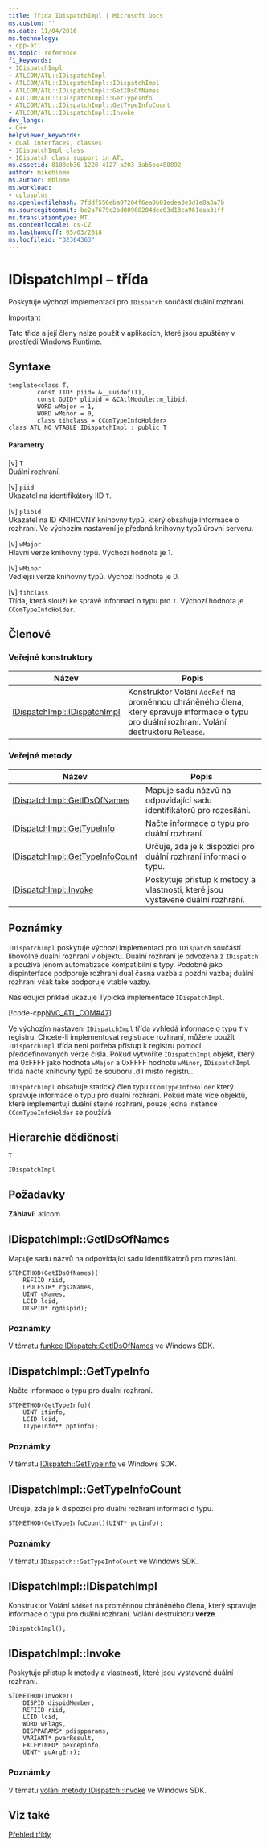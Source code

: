 ```yaml
---
title: Třída IDispatchImpl | Microsoft Docs
ms.custom: ''
ms.date: 11/04/2016
ms.technology:
- cpp-atl
ms.topic: reference
f1_keywords:
- IDispatchImpl
- ATLCOM/ATL::IDispatchImpl
- ATLCOM/ATL::IDispatchImpl::IDispatchImpl
- ATLCOM/ATL::IDispatchImpl::GetIDsOfNames
- ATLCOM/ATL::IDispatchImpl::GetTypeInfo
- ATLCOM/ATL::IDispatchImpl::GetTypeInfoCount
- ATLCOM/ATL::IDispatchImpl::Invoke
dev_langs:
- C++
helpviewer_keywords:
- dual interfaces, classes
- IDispatchImpl class
- IDispatch class support in ATL
ms.assetid: 8108eb36-1228-4127-a203-3ab5ba488892
author: mikeblome
ms.author: mblome
ms.workload:
- cplusplus
ms.openlocfilehash: 7fddf556eba07264f6ea0b01edea3e3d1e8a3a7b
ms.sourcegitcommit: be2a7679c2bd80968204dee03d13ca961eaa31ff
ms.translationtype: MT
ms.contentlocale: cs-CZ
ms.lasthandoff: 05/03/2018
ms.locfileid: "32364363"
---
```

# <a name="idispatchimpl-class"></a>IDispatchImpl – třída
Poskytuje výchozí implementaci pro `IDispatch` součástí duální rozhraní.  
  
> [!IMPORTANT]
>  Tato třída a její členy nelze použít v aplikacích, které jsou spuštěny v prostředí Windows Runtime.  
  
## <a name="syntax"></a>Syntaxe  
  
```
template<class T,
        const IID* piid= &__uuidof(T),
        const GUID* plibid = &CAtlModule::m_libid,
        WORD wMajor = 1,
        WORD wMinor = 0, 
        class tihclass = CComTypeInfoHolder>
class ATL_NO_VTABLE IDispatchImpl : public T
```  
  
#### <a name="parameters"></a>Parametry  
 [v] `T`  
 Duální rozhraní.  
  
 [v] `piid`  
 Ukazatel na identifikátory IID `T`.  
  
 [v] `plibid`  
 Ukazatel na ID KNIHOVNY knihovny typů, který obsahuje informace o rozhraní. Ve výchozím nastavení je předaná knihovny typů úrovni serveru.  
  
 [v] `wMajor`  
 Hlavní verze knihovny typů. Výchozí hodnota je 1.  
  
 [v] `wMinor`  
 Vedlejší verze knihovny typů. Výchozí hodnota je 0.  
  
 [v] `tihclass`  
 Třída, která slouží ke správě informací o typu pro `T`. Výchozí hodnota je `CComTypeInfoHolder`.  
  
## <a name="members"></a>Členové  
  
### <a name="public-constructors"></a>Veřejné konstruktory  
  
|Název|Popis|  
|----------|-----------------|  
|[IDispatchImpl::IDispatchImpl](#idispatchimpl)|Konstruktor Volání `AddRef` na proměnnou chráněného člena, který spravuje informace o typu pro duální rozhraní. Volání destruktoru `Release`.|  
  
### <a name="public-methods"></a>Veřejné metody  
  
|Název|Popis|  
|----------|-----------------|  
|[IDispatchImpl::GetIDsOfNames](#getidsofnames)|Mapuje sadu názvů na odpovídající sadu identifikátorů pro rozesílání.|  
|[IDispatchImpl::GetTypeInfo](#gettypeinfo)|Načte informace o typu pro duální rozhraní.|  
|[IDispatchImpl::GetTypeInfoCount](#gettypeinfocount)|Určuje, zda je k dispozici pro duální rozhraní informací o typu.|  
|[IDispatchImpl::Invoke](#invoke)|Poskytuje přístup k metody a vlastnosti, které jsou vystavené duální rozhraní.|  
  
## <a name="remarks"></a>Poznámky  
 `IDispatchImpl` poskytuje výchozí implementaci pro `IDispatch` součástí libovolné duální rozhraní v objektu. Duální rozhraní je odvozena z `IDispatch` a používá jenom automatizace kompatibilní s typy. Podobně jako dispinterface podporuje rozhraní dual časná vazba a pozdní vazba; duální rozhraní však také podporuje vtable vazby.  
  
 Následující příklad ukazuje Typická implementace `IDispatchImpl`.  
  
 [!code-cpp[NVC_ATL_COM#47](../../atl/codesnippet/cpp/idispatchimpl-class_1.h)]  
  
 Ve výchozím nastavení `IDispatchImpl` třída vyhledá informace o typu `T` v registru. Chcete-li implementovat registrace rozhraní, můžete použít `IDispatchImpl` třída není potřeba přístup k registru pomocí předdefinovaných verze čísla. Pokud vytvoříte `IDispatchImpl` objekt, který má 0xFFFF jako hodnota `wMajor` a 0xFFFF hodnotu `wMinor`, `IDispatchImpl` třída načte knihovny typů ze souboru .dll místo registru.  
  
 `IDispatchImpl` obsahuje statický člen typu `CComTypeInfoHolder` který spravuje informace o typu pro duální rozhraní. Pokud máte více objektů, které implementují duální stejné rozhraní, pouze jedna instance `CComTypeInfoHolder` se používá.  
  
## <a name="inheritance-hierarchy"></a>Hierarchie dědičnosti  
 `T`  
  
 `IDispatchImpl`  
  
## <a name="requirements"></a>Požadavky  
 **Záhlaví:** atlcom  
  
##  <a name="getidsofnames"></a>  IDispatchImpl::GetIDsOfNames  
 Mapuje sadu názvů na odpovídající sadu identifikátorů pro rozesílání.  
  
```
STDMETHOD(GetIDsOfNames)(
    REFIID riid,
    LPOLESTR* rgszNames,
    UINT cNames,
    LCID lcid,
    DISPID* rgdispid);
```  
  
### <a name="remarks"></a>Poznámky  
 V tématu [funkce IDispatch::GetIDsOfNames](http://msdn.microsoft.com/en-us/6f6cf233-3481-436e-8d6a-51f93bf91619) ve Windows SDK.  
  
##  <a name="gettypeinfo"></a>  IDispatchImpl::GetTypeInfo  
 Načte informace o typu pro duální rozhraní.  
  
```
STDMETHOD(GetTypeInfo)(
    UINT itinfo,
    LCID lcid,
    ITypeInfo** pptinfo);
```  
  
### <a name="remarks"></a>Poznámky  
 V tématu [IDispatch::GetTypeInfo](http://msdn.microsoft.com/en-us/cc1ec9aa-6c40-4e70-819c-a7c6dd6b8c99) ve Windows SDK.  
  
##  <a name="gettypeinfocount"></a>  IDispatchImpl::GetTypeInfoCount  
 Určuje, zda je k dispozici pro duální rozhraní informací o typu.  
  
```
STDMETHOD(GetTypeInfoCount)(UINT* pctinfo);
```  
  
### <a name="remarks"></a>Poznámky  
 V tématu `IDispatch::GetTypeInfoCount` ve Windows SDK.  
  
##  <a name="idispatchimpl"></a>  IDispatchImpl::IDispatchImpl  
 Konstruktor Volání `AddRef` na proměnnou chráněného člena, který spravuje informace o typu pro duální rozhraní. Volání destruktoru **verze**.  
  
```
IDispatchImpl();
```  
  
##  <a name="invoke"></a>  IDispatchImpl::Invoke  
 Poskytuje přístup k metody a vlastnosti, které jsou vystavené duální rozhraní.  
  
```
STDMETHOD(Invoke)(
    DISPID dispidMember,
    REFIID riid,
    LCID lcid,
    WORD wFlags,
    DISPPARAMS* pdispparams,
    VARIANT* pvarResult,
    EXCEPINFO* pexcepinfo,
    UINT* puArgErr);
```  
  
### <a name="remarks"></a>Poznámky  
 V tématu [volání metody IDispatch::Invoke](http://msdn.microsoft.com/en-us/964ade8e-9d8a-4d32-bd47-aa678912a54d) ve Windows SDK.  
  
## <a name="see-also"></a>Viz také  
 [Přehled třídy](../../atl/atl-class-overview.md)
